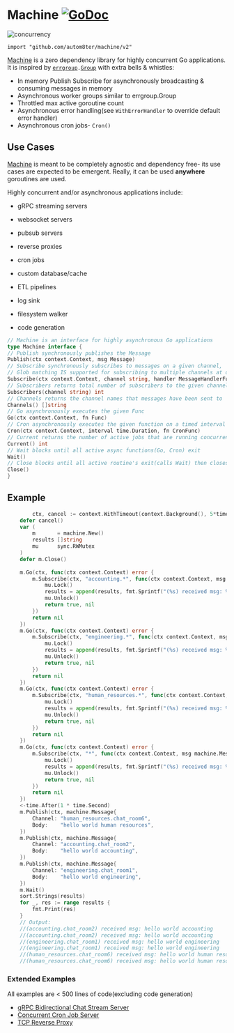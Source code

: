 # Machine [![GoDoc](https://godoc.org/github.com/autom8ter/machine/v2?status.svg)](https://godoc.org/github.com/autom8ter/machine/v2)

![concurrency](images/concurrency.jpg)


`import "github.com/autom8ter/machine/v2"`

[Machine](https://pkg.go.dev/github.com/autom8ter/machine/v2#Machine) is a zero dependency library for highly concurrent Go applications. 
It is inspired by [`errgroup`](https://pkg.go.dev/golang.org/x/sync/errgroup)`.`[`Group`](https://pkg.go.dev/golang.org/x/sync/errgroup#Group) with extra bells & whistles:
- In memory Publish Subscribe for asynchronously broadcasting & consuming messages in memory
- Asynchronous worker groups similar to errgroup.Group
- Throttled max active goroutine count
- Asynchronous error handling(see `WithErrorHandler` to override default error handler)
- Asynchronous cron jobs- `Cron()`

## Use Cases

[Machine](https://pkg.go.dev/github.com/autom8ter/machine#Machine) is meant to be completely agnostic and dependency free- its use cases are expected to be emergent.
Really, it can be used **anywhere** goroutines are used. 

Highly concurrent and/or asynchronous applications include:

- gRPC streaming servers

- websocket servers

- pubsub servers

- reverse proxies

- cron jobs

- custom database/cache

- ETL pipelines

- log sink

- filesystem walker

- code generation


```go
// Machine is an interface for highly asynchronous Go applications
type Machine interface {
// Publish synchronously publishes the Message
Publish(ctx context.Context, msg Message)
// Subscribe synchronously subscribes to messages on a given channel,  executing the given HandlerFunc UNTIL the context cancels OR false is returned by the HandlerFunc.
// Glob matching IS supported for subscribing to multiple channels at once.
Subscribe(ctx context.Context, channel string, handler MessageHandlerFunc, opts ...SubscriptionOpt)
// Subscribers returns total number of subscribers to the given channel
Subscribers(channel string) int
// Channels returns the channel names that messages have been sent to
Channels() []string
// Go asynchronously executes the given Func
Go(ctx context.Context, fn Func)
// Cron asynchronously executes the given function on a timed interval UNTIL the context cancels OR false is returned by the CronFunc
Cron(ctx context.Context, interval time.Duration, fn CronFunc)
// Current returns the number of active jobs that are running concurrently
Current() int
// Wait blocks until all active async functions(Go, Cron) exit
Wait()
// Close blocks until all active routine's exit(calls Wait) then closes all active subscriptions
Close()
}
```

## Example

```go
        ctx, cancel := context.WithTimeout(context.Background(), 5*time.Second)
  	defer cancel()
  	var (
  		m       = machine.New()
  		results []string
  		mu      sync.RWMutex
  	)
  	defer m.Close()
  
  	m.Go(ctx, func(ctx context.Context) error {
  		m.Subscribe(ctx, "accounting.*", func(ctx context.Context, msg machine.Message) (bool, error) {
  			mu.Lock()
  			results = append(results, fmt.Sprintf("(%s) received msg: %v\n", msg.Channel, msg.Body))
  			mu.Unlock()
  			return true, nil
  		})
  		return nil
  	})
  	m.Go(ctx, func(ctx context.Context) error {
  		m.Subscribe(ctx, "engineering.*", func(ctx context.Context, msg machine.Message) (bool, error) {
  			mu.Lock()
  			results = append(results, fmt.Sprintf("(%s) received msg: %v\n", msg.Channel, msg.Body))
  			mu.Unlock()
  			return true, nil
  		})
  		return nil
  	})
  	m.Go(ctx, func(ctx context.Context) error {
  		m.Subscribe(ctx, "human_resources.*", func(ctx context.Context, msg machine.Message) (bool, error) {
  			mu.Lock()
  			results = append(results, fmt.Sprintf("(%s) received msg: %v\n", msg.Channel, msg.Body))
  			mu.Unlock()
  			return true, nil
  		})
  		return nil
  	})
  	m.Go(ctx, func(ctx context.Context) error {
  		m.Subscribe(ctx, "*", func(ctx context.Context, msg machine.Message) (bool, error) {
  			mu.Lock()
  			results = append(results, fmt.Sprintf("(%s) received msg: %v\n", msg.Channel, msg.Body))
  			mu.Unlock()
  			return true, nil
  		})
  		return nil
  	})
  	<-time.After(1 * time.Second)
  	m.Publish(ctx, machine.Message{
  		Channel: "human_resources.chat_room6",
  		Body:    "hello world human resources",
  	})
  	m.Publish(ctx, machine.Message{
  		Channel: "accounting.chat_room2",
  		Body:    "hello world accounting",
  	})
  	m.Publish(ctx, machine.Message{
  		Channel: "engineering.chat_room1",
  		Body:    "hello world engineering",
  	})
  	m.Wait()
  	sort.Strings(results)
  	for _, res := range results {
  		fmt.Print(res)
  	}
  	// Output:
  	//(accounting.chat_room2) received msg: hello world accounting
  	//(accounting.chat_room2) received msg: hello world accounting
  	//(engineering.chat_room1) received msg: hello world engineering
  	//(engineering.chat_room1) received msg: hello world engineering
  	//(human_resources.chat_room6) received msg: hello world human resources
  	//(human_resources.chat_room6) received msg: hello world human resources
```

### Extended Examples

All examples are < 500 lines of code(excluding code generation)

- [gRPC Bidirectional Chat Stream Server](examples/README.md#grpc-bidirectional-chat-server)
- [Concurrent Cron Job Server](examples/README.md#concurrent-cron-server)
- [TCP Reverse Proxy](examples/README.md#tcp-reverse-proxy)

